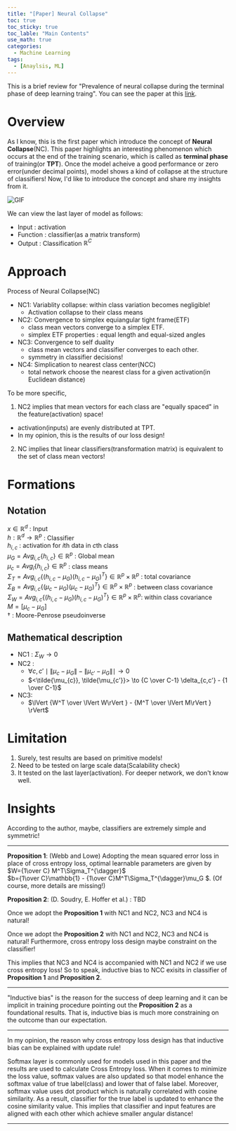 ```yaml
---
title: "[Paper] Neural Collapse"
toc: true
toc_sticky: true
toc_lable: "Main Contents"
use_math: true
categories:
  - Machine Learning
tags:
  - [Anaylsis, ML]
---
```


This is a brief review for "Prevalence of neural collapse during the terminal phase of deep learning traing". You can see the paper at this [link](https://www.pnas.org/doi/10.1073/pnas.2015509117).

# Overview

As I know, this is the first paper which introduce the concept of **Neural Collapse**(NC). This paper highlights an interesting phenomenon which occurs at the end of the training scenario, which is called as **terminal phase** of training(or **TPT**). Once the model acheive a good performance or zero error(under decimal points), model shows a kind of collapse at the structure of classifiers! Now, I'd like to introduce the concept and share my insights from it.

![GIF](/assets/images/paper/neural_collapse.gif)

We can view the last layer of model as follows:
- Input : activation
- Function : classifier(as a matrix transform)
- Output : Classification $\mathbb{R}^C$

# Approach

Process of Neural Collapse(NC)
- NC1: Variablity collapse: within class variation becomes negligible! 
  - Activation collapse to their class means
- NC2: Convergence to simplex equiangular tight frame(ETF)
  - class mean vectors converge to a simplex ETF.
  - simplex ETF properties : equal length and equal-sized angles
- NC3: Convergence to self duality
  - class mean vectors and classifier converges to each other.
  - symmetry in classifier decisions!
- NC4: Simplication to nearest class center(NCC)
  - total network choose the nearest class for a given activation(in Euclidean distance)

To be more specific, <br>
1. NC2 implies that mean vectors for each class are "equally spaced" in the feature(activation) space!
  - activation(inputs) are evenly distributed at TPT.
  - In my opinion, this is the results of our loss design! 
2. NC implies that linear classifiers(transformation matrix) is equivalent to the set of class mean vectors!

# Formations

## Notation

$x\in\mathbb{R}^d$ : Input <br>
$h:\mathbb{R}^d\to\mathbb{R}^p$ : Classifier <br>
$h_{i,c}$ : activation for $i$th data in $c$th class <br>
$\mu_{G}=Avg_{i,c} \lbrace h_{i,c} \rbrace \in \mathbb{R}^p$ : Global mean<br>
$\mu_c=Avg_{i}\lbrace h_{i,c}\rbrace \in \mathbb{R}^p$ : class means<br>
 $\Sigma_T = Avg_{i,c}\lbrace (h_{i,c}-\mu_G)(h_{i,c}-\mu_G)^T \rbrace \in \mathbb{R}^p \times \mathbb{R}^p$ : total covariance<br>
$\Sigma_B = Avg_{i,c}\lbrace (\mu_{c}-\mu_G)(\mu_{c}-\mu_G)^T \rbrace \in \mathbb{R}^p \times \mathbb{R}^p$ : between class covariance<br>
$\Sigma_W = Avg_{i,c}\lbrace (h_{i,c}-\mu_G)(h_{i,c}-\mu_G)^T \rbrace \in \mathbb{R}^p \times \mathbb{R}^p$: within class covariance <br>
$M = [\mu_c - \mu_G]$<br>
$\dagger$ : Moore-Penrose pseudoinverse

## Mathematical description

- NC1 : $\Sigma_W\to 0$
- NC2 : <br>
  - $\forall c,c' \mid \lVert \mu_c - \mu_G\rVert - \lVert \mu_{c'} - \mu_G\rVert \mid \to 0$
  - $<\tilde{\mu_{c}}, \tilde{\mu_{c'}}> \to {C \over C-1} \delta_{c,c'} - {1 \over C-1}$
- NC3:
  - $\lVert {W^T \over \lVert W\rVert }  - {M^T \over \lVert M\rVert } \rVert$

# Limitation

1. Surely, test results are based on primitive models!
2. Need to be tested on large scale data(Scalability check)
3. It tested on the last layer(activation). For deeper network, we don't know well.


# Insights


According to the author, maybe, classifiers are extremely simple and symmetric!

---

**Proposition 1**: (Webb and Lowe) Adopting the mean squared error loss in place of cross entropy loss, optimal learnable parameters are given by<br>
$W={1\over C} M^T\Sigma_T^{\dagger}$<br>
$b={1\over C}\mathbb{1} - {1\over C}M^T\Sigma_T^{\dagger}\mu_G $.
(Of course, more details are missing!)

**Proposition 2**: (D. Soudry, E. Hoffer et al.) : TBD

Once we adopt the **Proposition 1** with NC1 and NC2, NC3 and NC4 is natural!

Once we adopt the **Proposition 2** with NC1 and NC2, NC3 and NC4 is natural! Furthermore, cross entropy loss design maybe constraint on the classifier!

This implies that NC3 and NC4 is accompanied with NC1 and NC2 if we use cross entropy loss! So to speak, inductive bias to NCC exisits in classifier of **Proposition 1** and **Proposition 2**.

---

"Inductive bias" is the reason for the success of deep learning and it can be implicit in training procedure pointing out the **Proposition 2** as a foundational results. That is, inductive bias is much more constraining on the outcome than our expectation.

---

In my opinion, the reason why cross entropy loss design has that inductive bias can be explained with update rule! 

Softmax layer is commonly used for models used in this paper and the results are used to calculate Cross Entropy loss. When it comes to minimize the loss value, softmax values are also updated so that model enhance the softmax value of true label(class) and lower that of false label. Moreover, softmax value uses dot product which is naturally correlated with cosine similarity. As a result, classifier for the true label is updated to enhance the cosine similarity value. This implies that classifier and input features are aligned with each other which achieve smaller angular distance!

---
